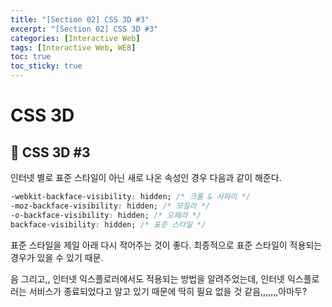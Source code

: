 ```yaml
---
title: "[Section 02] CSS 3D #3"
excerpt: "[Section 02] CSS 3D #3"
categories: [Interactive Web]
tags: [Interactive Web, WEB]
toc: true
toc_sticky: true
---
```


# CSS 3D

## 🔮 CSS 3D #3

인터넷 별로 표준 스타일이 아닌 새로 나온 속성인 경우 다음과 같이 해준다.

```css
-webkit-backface-visibility: hidden; /* 크롬 & 사파리 */
-moz-backface-visibility: hidden; /* 모질라 */
-o-backface-visibility: hidden; /* 오페라 */
backface-visibility: hidden; /* 표준 스타일 */
```

표준 스타일을 제일 아래 다시 적어주는 것이 좋다. 최종적으로 표준 스타일이 적용되는 경우가 있을 수 있기 때문.
<br>

음 그리고,, 인터넷 익스플로러에서도 적용되는 방법을 알려주었는데, 인터넷 익스플로러는 서비스가 종료되었다고 알고 있기 때문에 딱히 필요 없을 것 같음,,,,,,,아마두?
